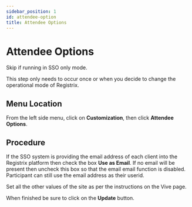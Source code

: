 ```yaml
---
sidebar_position: 1
id: attendee-option
title: Attendee Options
---
```


# Attendee Options

Skip if running in SSO only mode.

This step only needs to occur once or when you decide to change the operational mode of Registrix.



## Menu Location

From the left side menu, click on **Customization**, then click **Attendee Options**.

## Procedure

If the SSO system is providing the email address of each client into the Registrix platform then check the box **Use as Email**.  If no email will be present then uncheck this box so that the email email function is disabled.  Participant can still use the email address as their userid.

Set all the other values of the site as per the instructions on the Vive page.

When finished be sure to click on the **Update** button.
